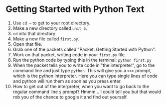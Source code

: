 # Getting Started with Python Text

1. Use `cd ~` to get to your root directory.
1. Make a new directory called `unit 5`.
1. `cd` into that directory
1. Make a new file called `first.py`.
1. Open that file.
1. Grab one of the packets called "Packet: Getting Started with Python".
1. Work on that packet, writing code in your `first.py` file.
1. Run the python code by typing this in the terminal: `python first.py`
1. When the packet tells you to write code in "the interpreter", go to the command line and just type `python`. This will give you a `>>>` prompt, which is the python interpreter. Here you can type single lines of code and python will run them as soon as you press enter.
1. How to get out of the interpreter, when you want to go back to the regular command line `$` prompt? Hmmm... I could tell you but that would rob you of the chance to google it and find out yourself.
